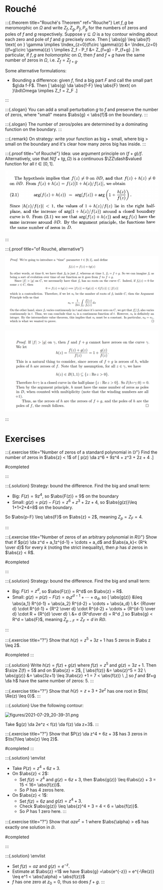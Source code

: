 # Rouché 


:::{.theorem title="Rouché's Theorem" ref="Rouche"}
Let $f, g$ be meromorphic on $\Omega$ and write $Z_f, Z_g, P_f, P_g$ for the numbers of zeros and poles of $f$ and $g$ respectively.
Suppose $\gamma \subseteq \Omega$ is a toy contour winding about each zero and pole of $f$ and $g$ precisely once.
Then
\[
\abs{g} \leq \abs{f} \text{ on } \gamma \implies \Index_{z=0}(f\circ \gamma)(z) 
&= \Index_{z=0}((f+g)\circ \gamma)(z) \\
\implies Z_f - P_f 
&= Z_{f+g} - P_{f+g}
.\]
In particular, if $f, g$ are *holomorphic* on $\Omega$, then $f$ and $f+g$ have the same number of zeros in $\Omega$, i.e. $Z_f = Z_{f+g}$.

Some alternative formulations:

- Bounding a difference: given $f$, find a big part $F$ and call the small part $g\da f-F$. 
Then
\[
\abs{g} \da \abs{f-F} \leq \abs{F}
\text{ on }\bd\Omega \implies Z_f = Z_F
.\]


:::

:::{.slogan}
You can add a small perturbation $g$ to $f$ and preserve the number of zeros, where "small" means $\abs{g} < \abs{f}$ on the boundary.
:::

:::{.slogan}
The number of zeros/poles are determined by a dominating function on the boundary.
:::

:::{.remark}
On strategy: write your function as big + small, where big $>$ small on the boundary and it's clear how many zeros big has inside. 
:::

:::{.proof title="of Rouché"}
Idea: use argument principle on $(f+g)/f$.
Alternatively, use that $N(f+tg, \Omega)$ is a continuous $\ZZ\dash$valued function for all $t\in [0, 1]$.

![](figures/2021-12-10_22-23-58.png)

:::

:::{.proof title="of Rouché, alternative"}

![](figures/2021-12-14_16-25-41.png)

![](figures/2021-12-15_02-24-10.png)

:::

# Exercises

:::{.exercise title="Number of zeros of a standard polynomial in $\mathbb{D}$"}
Find the number of zeros in $\abs{z} < 1$ of
\[
p(z) \da z^6 + 9z^4 + z^3 + 2z + 4
.\]

#completed

:::

:::{.solution}
Strategy: bound the difference.
Find the big and small term:

- Big: $F(z) = 9z^4$, so $\abs{F(z)} = 9$ on the boundary
- Small: $g(z) = p(z) - F(z) = z^6 + z^3 + 2z + 4$, so $\abs{g(z)}\leq 1+1+2+4=8$ on the boundary.


So $\abs{p-F} \leq \abs{F}$ on $\abs{z} = 2$, meaning $Z_{p} = Z_F = 4$.


:::

:::{.exercise title="Number of zeros of an arbitrary polynomial in $R\mathbb{D}$"}
Show that if $p(z) \da z^d + a_1z^{d-1} + \cdots + a_d$ and $\abs{a_k}< {R^k \over d}$ for every $k$ (noting the strict inequality), then $p$ has $d$ zeros in $\abs{z} < R$.

#completed

:::

:::{.solution}
Strategy: bound the difference.
Find the big and small term:

- Big: $F(z) = z^d$, so $\abs{F(z)} = R^d$ on $\abs{z} = R$.
- Small: $g(z) = p(z) - F(z) = a_1 z^{d-1} + \cdots + a_d$, so
\[
\abs{g(z)} 
&\leq \abs{a_1} R^{d-1} + \abs{a_2} R^{d-2} + \cdots + \abs{a_d} \\
&< {R\over d} \cdot R^{d-1} + {R^2 \over d} \cdot R^{d-2} + \cdots + {R^{d-1} \over d} \cdot R + {R^{d} \over d} \\
&= d {R^d\over d} = R^d
,\]
so $\abs{g} < R^d = \abs{F}$, meaning $Z_{p-F} = Z_F = d$ in $R\DD$.

:::

:::{.exercise title="?"}
Show that $h(z) =z^5 + 3z + 1$ has 5 zeros in $\abs z \leq 2$.

#completed
:::

:::{.solution}
Write $h(z) = f(z) + g(z)$ where $f(z) = z^5$ and $g(z) = 3z+1$.
Then $\size Z(f) = 5$ and on $\abs{z} = 2$,
\[
\abs{f(z)} &= \abs{z}^5 = 32 \\
\abs{g(z)} &= \abs{3z+1} \leq 3\abs{z} +1 = 7 < \abs{f(z)} \\
,\]
so $f$ and $f+g \da h$ have the same number of zeros: 5.
:::

:::{.exercise title="?"}
Show that $h(z) = z + 3 + 2e^z$ has one root in $\ts{ \Re(z) \leq 0}$.
:::

:::{.solution}
Use the following contour:


![figures/2021-07-29_20-39-31.png](figures/2021-07-29_20-39-31.png)

Take $g(z) \da 2e^z < f(z) \da f(z) \da z+3$.
:::

:::{.exercise title="?"}
Show that $P(z) \da z^4 + 6z + 3$ has 3 zeros in $\ts{1\leq \abs{z} \leq 2}$.

#completed
:::

:::{.solution}
\envlist

- Take $P(z) = z^4 + 6z + 3$.
- On $\abs{z} < 2$:
  - Set $f(z) = z^4$ and $g(z) = 6z + 3$, then $\abs{g(z)} \leq 6\abs{z} + 3 = 15 < 16= \abs{f(z)}$.
  - So $P$ has 4 zeros here.
- On $\abs{z} < 1$:
  - Set $f(z) = 6z$ and $g(z) = z^4 + 3$.
  - Check $\abs{g(z)} \leq \abs{z}^4 + 3 = 4 < 6 = \abs{f(z)}$.
  - So $P$ has 1 zero here.
:::

:::{.exercise title="?"}
Show that $\alpha z e^z = 1$ where $\abs{\alpha} > e$ has exactly one solution in $\DD$.

#completed

:::

:::{.solution}
\envlist 

- Set $f(z) = \alpha z$ and $g(z) = e^{-z}$.
- Estimate at $\abs{z} =1$ we have $\abs{g} =\abs{e^{-z}} = e^{-\Re(z)} \leq e^1 < \abs{\alpha} = \abs{f(z)}$
- $f$ has one zero at $z_0 = 0$, thus so does $f+g$.
:::
